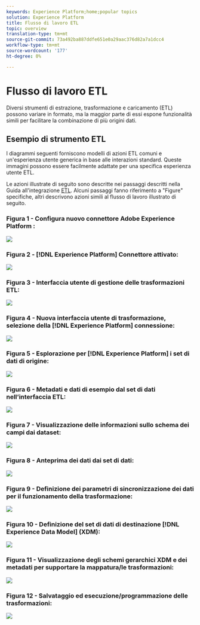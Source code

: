 ```yaml
---
keywords: Experience Platform;home;popular topics
solution: Experience Platform
title: Flusso di lavoro ETL
topic: overview
translation-type: tm+mt
source-git-commit: 73a492ba887ddfe651e0a29aac376d82a7a1dcc4
workflow-type: tm+mt
source-wordcount: '177'
ht-degree: 0%

---
```



# Flusso di lavoro ETL

Diversi strumenti di estrazione, trasformazione e caricamento (ETL) possono variare in formato, ma la maggior parte di essi espone funzionalità simili per facilitare la combinazione di più origini dati.

## Esempio di strumento ETL

I diagrammi seguenti forniscono modelli di azioni ETL comuni e un&#39;esperienza utente generica in base alle interazioni standard. Queste immagini possono essere facilmente adattate per una specifica esperienza utente ETL.

Le azioni illustrate di seguito sono descritte nei passaggi descritti nella Guida all&#39;integrazione [ETL](home.md). Alcuni passaggi fanno riferimento a &quot;Figure&quot; specifiche, altri descrivono azioni simili al flusso di lavoro illustrato di seguito.

### Figura 1 - Configura nuovo connettore Adobe Experience Platform :

![](images/image2.png)

### Figura 2 - [!DNL Experience Platform] Connettore attivato:

![](images/image3.png)

### Figura 3 - Interfaccia utente di gestione delle trasformazioni ETL:

![](images/image4.png)

### Figura 4 - Nuova interfaccia utente di trasformazione, selezione della [!DNL Experience Platform] connessione:

![](images/image5.png)

### Figura 5 - Esplorazione per [!DNL Experience Platform] i set di dati di origine:

![](images/image6.png)

### Figura 6 - Metadati e dati di esempio dal set di dati nell’interfaccia ETL:

![](images/image7.png)

### Figura 7 - Visualizzazione delle informazioni sullo schema dei campi dai dataset:

![](images/image8.png)

### Figura 8 - Anteprima dei dati dai set di dati:

![](images/image9.png)

### Figura 9 - Definizione dei parametri di sincronizzazione dei dati per il funzionamento della trasformazione:

![](images/image10.png)

### Figura 10 - Definizione del set di dati di destinazione [!DNL Experience Data Model] (XDM):

![](images/image11.png)

### Figura 11 - Visualizzazione degli schemi gerarchici XDM e dei metadati per supportare la mappatura/le trasformazioni:

![](images/image12.png)

### Figura 12 - Salvataggio ed esecuzione/programmazione delle trasformazioni:

![](images/image13.png)